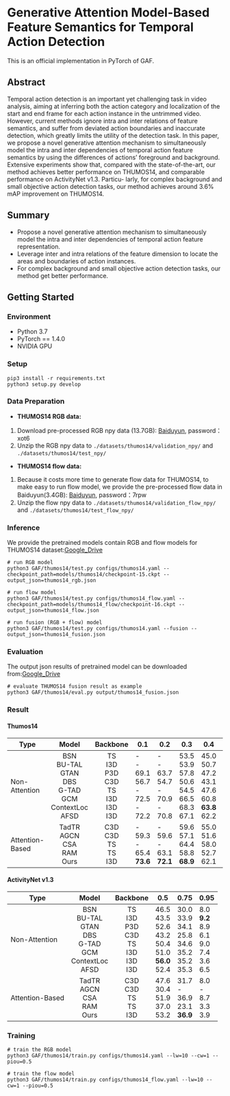 # Generative Attention Model-Based Feature Semantics for Temporal Action Detection

This is an official implementation in PyTorch of GAF. 

## Abstract

Temporal action detection is an important yet challenging task in video analysis, aiming at inferring both the action category and localization of the start and end frame for each action instance in the untrimmed video. However, current methods ignore intra and inter relations of feature semantics, and suffer from deviated action boundaries and inaccurate detection, which greatly limits the utility of the detection task. In this paper, we propose a novel generative attention mechanism to simultaneously model the intra and inter dependencies of temporal action feature semantics by using the differences of actions’ foreground and background. Extensive experiments show that, compared with the state-of-the-art, our method achieves better performance on THUMOS14, and comparable performance on ActivityNet v1.3. Particu-
larly, for complex background and small objective action detection tasks, our method achieves around 3.6% mAP improvement on THUMOS14.

## Summary

- Propose a novel generative attention mechanism to simultaneously model the intra and inter dependencies of temporal action feature representation.
- Leverage inter and intra relations of the feature dimension to locate the areas and boundaries of action instances.
- For complex background and small objective action detection tasks, our method get better performance.

## Getting Started

### Environment

- Python 3.7
- PyTorch == 1.4.0
- NVIDIA GPU

### Setup

```shell script
pip3 install -r requirements.txt
python3 setup.py develop
```

### Data Preparation

- **THUMOS14 RGB data:**

1. Download pre-processed RGB npy data (13.7GB): [Baiduyun](https://pan.baidu.com/s/1MRm6F9cgOv4MSlNajwaI4g ), password：xot6
2. Unzip the RGB npy data to `./datasets/thumos14/validation_npy/` and `./datasets/thumos14/test_npy/`

- **THUMOS14 flow data:**

1. Because it costs more time to generate flow data for THUMOS14, to make easy to run flow model, we provide the pre-processed flow data in Baiduyun(3.4GB):
   [Baiduyun](https://pan.baidu.com/s/1_Zm_FQRnTtTkXEAkCQgnAg ), password：7rpw
1. Unzip the flow npy data to `./datasets/thumos14/validation_flow_npy/` and `./datasets/thumos14/test_flow_npy/`



### Inference

We provide the pretrained models contain RGB and flow models for THUMOS14 dataset:[Google_Drive](https://drive.google.com/drive/folders/10RO2OrTm3p-ATiSnOyhYPRAc80y_4UMS?usp=sharing)

```shell script
# run RGB model
python3 GAF/thumos14/test.py configs/thumos14.yaml --checkpoint_path=models/thumos14/checkpoint-15.ckpt --output_json=thumos14_rgb.json

# run flow model
python3 GAF/thumos14/test.py configs/thumos14_flow.yaml --checkpoint_path=models/thumos14_flow/checkpoint-16.ckpt --output_json=thumos14_flow.json

# run fusion (RGB + flow) model
python3 GAF/thumos14/test.py configs/thumos14.yaml --fusion --output_json=thumos14_fusion.json
```

### Evaluation

The output json results of pretrained model can be downloaded from:[Google_Drive](https://drive.google.com/file/d/1pmQjIT57OlJLLJZh0a7GExhr3V3HKvtf/view?usp=sharing)

```shell script
# evaluate THUMOS14 fusion result as example
python3 GAF/thumos14/eval.py output/thumos14_fusion.json
```

### Result

#### Thumos14

| Type            |                            Model                             |                           Backbone                           | 0.1                                                          | 0.2                                                          | 0.3                                                          | 0.4                                                          | 0.5                                                          |
| --------------- | :----------------------------------------------------------: | :----------------------------------------------------------: | ------------------------------------------------------------ | ------------------------------------------------------------ | ------------------------------------------------------------ | ------------------------------------------------------------ | ------------------------------------------------------------ |
| Non-Attention   | BSN<br />BU-TAL <br />GTAN<br />DBS<br />G-TAD<br />GCM<br />ContextLoc<br />AFSD | TS<br />I3D<br />P3D<br />C3D<br />TS<br />I3D<br />I3D<br />I3D<br /> | -<br />-<br />69.1<br />56.7<br />-<br />72.5<br />-<br />72.2 | -<br />-<br />63.7<br />54.7<br />-<br />70.9<br />-<br />70.8 | 53.5<br />53.9<br />57.8<br />50.6<br />54.5<br />66.5<br />68.3<br />67.1 | 45.0<br />50.7<br />47.2<br />43.1<br />47.6<br />60.8<br />**63.8**<br />62.2 | 36.9<br />45.4<br />38.8<br />34.3<br />40.2<br />51.9<br />54.3<br />55.5 |
| Attention-Based |         TadTR<br />AGCN<br />CSA<br />RAM<br />Ours          |            C3D<br />C3D<br />TS<br />TS<br />I3D             | -<br />59.3<br />-<br />65.4<br />**73.6**                   | -<br />59.6<br />-<br />63.1<br />**72.1**                   | 59.6<br />57.1<br />64.4<br />58.8<br />**68.9**             | 55.0<br />51.6<br />58.0<br />52.7<br />62.1                 |46.6<br />38.6<br />49.2<br />43.7<br />**55.9**   |

#### ActivityNet v1.3

| Type            |                            Model                             |                           Backbone                           | 0.5                                                          | 0.75                                                         | 0.95                                                         |
| --------------- | :----------------------------------------------------------: | :----------------------------------------------------------: | ------------------------------------------------------------ | ------------------------------------------------------------ | ------------------------------------------------------------ |
| Non-Attention   | BSN<br />BU-TAL <br />GTAN<br />DBS<br />G-TAD<br />GCM<br />ContextLoc<br />AFSD | TS<br />I3D<br />P3D<br />C3D<br />TS<br />I3D<br />I3D<br />I3D<br /> | 46.5<br />43.5<br />52.6<br />43.2<br />50.4<br />51.0<br />**56.0**<br />52.4 | 30.0<br />33.9<br />34.1<br />25.8<br />34.6<br />35.2<br />35.2<br />35.3 | 8.0<br />**9.2**<br />8.9<br />6.1<br />9.0<br />7.4<br />3.6<br />6.5 |
| Attention-Based |         TadTR<br />AGCN<br />CSA<br />RAM<br />Ours          |            C3D<br />C3D<br />TS<br />TS<br />I3D             | 47.6<br />30.4<br />51.9<br />37.0<br />53.2                 | 31.7<br />-<br />36.9<br />23.1<br />**36.9**                | 8.0<br />-<br />8.7<br />3.3<br />3.9                        |

### Training

```shell script
# train the RGB model
python3 GAF/thumos14/train.py configs/thumos14.yaml --lw=10 --cw=1 --piou=0.5

# train the flow model
python3 GAF/thumos14/train.py configs/thumos14_flow.yaml --lw=10 --cw=1 --piou=0.5
```

### 
